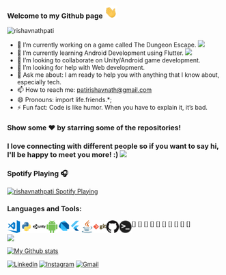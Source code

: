 ### Welcome to my Github page <img src="https://raw.githubusercontent.com/ABSphreak/ABSphreak/master/gifs/Hi.gif" width="30px"></h2>

<p align="left"> <img src="https://komarev.com/ghpvc/?username=rishavnathpati&label=Views&color=blue&style=plastic" alt="rishavnathpati" /> </p>


- 🔭 I’m currently working on a game called The Dungeon Escape. <img src="https://media.giphy.com/media/WUlplcMpOCEmTGBtBW/giphy.gif" width="30">
- 🌱 I’m currently learning Android Development using Flutter. <img src="https://media.giphy.com/media/UQJlZ2OcaCA2RLfGiZ/giphy.gif" width="20">
- 👯 I’m looking to collaborate on Unity/Android game development.
- 🤔 I’m looking for help with Web development.
- 💬 Ask me about: I am ready to help you with anything that I know about, especially tech.
- 📫 How to reach me: patirishavnath@gmail.com
- 😄 Pronouns: import life.friends.*;
- ⚡ Fun fact:  Code is like humor. When you have to explain it, it’s bad.

### Show some ❤️ by starring some of the repositories!

### I love connecting with different people so if you want to say hi, I'll be happy to meet you more! :) <img src="https://media.giphy.com/media/LnQjpWaON8nhr21vNW/giphy.gif" width="40">

### Spotify Playing 🎧
[<img src="https://now-playing-codestackr.vercel.app/api/spotify-playing" alt="rishavnathpati Spotify Playing" width="350" />](https://open.spotify.com/user/pjezynd6iht6ys6q9pa02h5ob)

### Languages and Tools:

[<img align="left" alt="Visual Studio Code" width="30px" src="https://raw.githubusercontent.com/github/explore/80688e429a7d4ef2fca1e82350fe8e3517d3494d/topics/visual-studio-code/visual-studio-code.png" />]
[<img align="left" alt="Python" width="30px" src="https://raw.githubusercontent.com/github/explore/80688e429a7d4ef2fca1e82350fe8e3517d3494d/topics/python/python.png" />]
[<img align="left" alt="Unity" width="30px" src="https://raw.githubusercontent.com/github/explore/80688e429a7d4ef2fca1e82350fe8e3517d3494d/topics/unity/unity.png" />]
[<img align="left" alt="Android" width="30px" src="https://raw.githubusercontent.com/github/explore/80688e429a7d4ef2fca1e82350fe8e3517d3494d/topics/android/android.png" />]
[<img align="left" alt="Dart" width="26px" src="https://raw.githubusercontent.com/github/explore/80688e429a7d4ef2fca1e82350fe8e3517d3494d/topics/dart/dart.png" />]
[<img align="left" alt="Flutter" width="26px" src="https://raw.githubusercontent.com/github/explore/80688e429a7d4ef2fca1e82350fe8e3517d3494d/topics/flutter/flutter.png" />]
[<img align="left" alt="Java" width="30px" src="https://raw.githubusercontent.com/github/explore/80688e429a7d4ef2fca1e82350fe8e3517d3494d/topics/java/java.png" />]
[<img align="left" alt="Git" width="30px" src="https://raw.githubusercontent.com/github/explore/80688e429a7d4ef2fca1e82350fe8e3517d3494d/topics/git/git.png" />]
[<img align="left" alt="GitHub" width="30px" src="https://raw.githubusercontent.com/github/explore/78df643247d429f6cc873026c0622819ad797942/topics/github/github.png" />]
[<img align="left" alt="Terminal" width="30px" src="https://raw.githubusercontent.com/github/explore/80688e429a7d4ef2fca1e82350fe8e3517d3494d/topics/terminal/terminal.png" />]

<a href="https://github.com/rishavnathpati">
  <img align="center" src="https://github-readme-stats.vercel.app/api/top-langs/?username=rishavnathpati&theme=light&hide_langs_below=1" />
</a>

[![My Github stats](https://github-readme-stats.vercel.app/api?username=rishavnathpati)](https://github.com/rishavnathpati/github-readme-stats)

[![Linkedin](https://img.shields.io/badge/-LinkedIn-blue?style=flat&logo=Linkedin&logoColor=white)](https://www.linkedin.com/in/rishav-nath-p-67223bb9/)
[![Instagram](https://img.shields.io/badge/-Instagram-c13584?style=flat&labelColor=c13584&logo=instagram&logoColor=white)](https://www.instagram.com/rishavnathpati/)
[![Gmail](https://img.shields.io/badge/-Gmail-c14438?style=flat&logo=Gmail&logoColor=white)](mailto:@patirishavnath@gmail.com)
